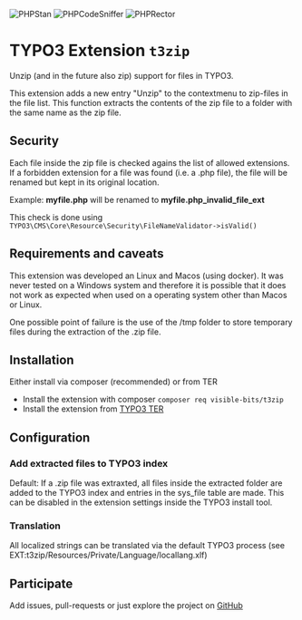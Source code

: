 ![PHPStan](https://github.com/visible-bits/t3zip/actions/workflows/phpstan.yml/badge.svg)
![PHPCodeSniffer](https://github.com/visible-bits/t3zip/actions/workflows/phpcs.yml/badge.svg)
![PHPRector](https://github.com/visible-bits/t3zip/actions/workflows/rector.yml/badge.svg)

# TYPO3 Extension `t3zip`
Unzip (and in the future also zip) support for files in TYPO3.

This extension adds a new entry "Unzip" to the contextmenu to zip-files in the file list. This function extracts the contents of the zip file to a folder with the same name as the zip file.


## Security
Each file inside the zip file is checked agains the list of allowed extensions. If a forbidden extension for a file was found (i.e. a .php file), the file will be renamed but kept in its original location.

Example: **myfile.php** will be renamed to **myfile.php_invalid_file_ext**

This check is done using ``TYPO3\CMS\Core\Resource\Security\FileNameValidator->isValid()``

## Requirements and caveats
This extension was developed an Linux and Macos (using docker). It was never tested on a Windows system and therefore it is possible that it does not work as expected when used on a operating system other than Macos or Linux.

One possible point of failure is the use of the /tmp folder to store temporary files during the extraction of the .zip file.

## Installation
Either install via composer (recommended) or from TER
- Install the extension with composer ```composer req visible-bits/t3zip```
- Install the extension from [TYPO3 TER](https://extensions.typo3.org/extension/t3zip/)

## Configuration

### Add extracted files to TYPO3 index
Default: If a .zip file was extraxted, all files inside the extracted folder are added to the TYPO3 index and entries in the sys_file table are made. This can be disabled in the extension settings inside the TYPO3 install tool.

### Translation
All localized strings can be translated via the default TYPO3 process (see EXT:t3zip/Resources/Private/Language/locallang.xlf)

## Participate
Add issues, pull-requests or just explore the project on [GitHub](https://github.com/visible-bits/t3zip)

